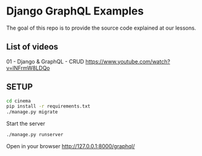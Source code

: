 # Django GraphQL Examples

The goal of this repo is to provide the source code explained at our lessons.

## List of videos
01 - Django & GraphQL - CRUD
https://www.youtube.com/watch?v=lNFrmW8LDQo

## SETUP

```bash
cd cinema
pip install -r requirements.txt
./manage.py migrate
```

Start the server
```bash
./manage.py runserver
```

Open in your browser
http://127.0.0.1:8000/graphql/
